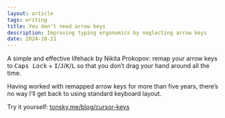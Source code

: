 ```yaml
---
layout: article
tags: writing
title: You don’t need arrow keys
description: Improving typing ergonomics by neglecting arrow keys
date: 2024-10-21
---
```

A simple and effective lifehack by Nikita Prokopov: remap your arrow keys to <kbd>Caps Lock</kbd> + <kbd>I</kbd>/<kbd>J</kbd>/<kbd>K</kbd>/<kbd>L</kbd> so that you don’t drag your hand around all the time.

Having worked with remapped arrow keys for more than five years, there’s no way I’ll get back to using standard keyboard layout.

Try it yourself: [tonsky.me/blog/cursor-keys](http://tonsky.me/blog/cursor-keys)


